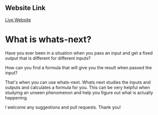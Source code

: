 ## Website Link

[Live Website](https://whats-next.netlify.app)

# What is whats-next?

Have you ever been in a situation when you pass an input and get a fixed output that is different for different inputs?

How can you find a formula that will give you the result when passed the input?

That's when you can use whats-next. Whats next studies the inputs and outputs and calculates a formula for you. This can be very helpful when studying an unseen phenomenon and help you figure out what is actually happening.

I welcome any suggestions and pull requests. Thank you!